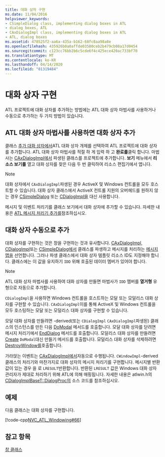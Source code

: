 ```yaml
---
title: 대화 상자 구현
ms.date: 11/04/2016
helpviewer_keywords:
- CSimpleDialog class, implementing dialog boxes in ATL
- dialog boxes, ATL
- CAxDialogImpl class, implementing dialog boxes in ATL
- ATL, dialog boxes
ms.assetid: 478525f2-aa6a-435a-b162-68fc8aa98a8e
ms.openlocfilehash: 435926b0a0affde03580ceb2b479cb08a17d0454
ms.sourcegitcommit: c123cc76bb2b6c5cde6f4c425ece420ac733bf70
ms.translationtype: MT
ms.contentlocale: ko-KR
ms.lasthandoff: 04/14/2020
ms.locfileid: "81319484"
---
```

# <a name="implementing-a-dialog-box"></a>대화 상자 구현

ATL 프로젝트에 대화 상자를 추가하는 방법에는 ATL 대화 상자 마법사를 사용하거나 수동으로 추가하는 두 가지 방법이 있습니다.

## <a name="adding-a-dialog-box-with-the-atl-dialog-wizard"></a>ATL 대화 상자 마법사를 사용하면 대화 상자 추가

클래스 [추가 대화 상자에서](../ide/add-class-dialog-box.md)ATL 대화 상자 개체를 선택하여 ATL 프로젝트에 대화 상자를 추가합니다. ATL 대화 상자 마법사를 적절 하 게 입력 하 고 **완료를**클릭 합니다. 마법사는 [CAxDialogImpl에서](../atl/reference/caxdialogimpl-class.md) 파생된 클래스를 프로젝트에 추가합니다. **보기** 메뉴에서 **리소스 보기를** 열고 대화 상자를 찾은 다음 두 번 클릭하여 리소스 편집기에서 엽니다.

> [!NOTE]
> 대화 상자에서 `CAxDialogImpl`파생된 경우 ActiveX 및 Windows 컨트롤을 모두 호스트할 수 있습니다. 대화 상자 클래스에서 ActiveX 컨트롤 지원의 오버헤드를 원하지 않는 경우 [CSimpleDialog](../atl/reference/csimpledialog-class.md) 또는 [CDialogImpl을](../atl/reference/cdialogimpl-class.md) 대신 사용합니다.

메시지 및 이벤트 처리기를 클래스 보기에서 대화 상자에 추가할 수 있습니다. 자세한 내용은 [ATL 메시지 처리기 추가를](../atl/adding-an-atl-message-handler.md)참조하십시오.

## <a name="adding-a-dialog-box-manually"></a>대화 상자 수동으로 추가

대화 상자를 구현하는 것은 창을 구현하는 것과 유사합니다. [CAxDialogImpl,](../atl/reference/caxdialogimpl-class.md) [CDialogImpl](../atl/reference/cdialogimpl-class.md)또는 [CSimpleDialog에서](../atl/reference/csimpledialog-class.md) 클래스를 파생하고 메시지를 처리하는 [메시지 맵을](../atl/message-maps-atl.md) 선언합니다. 그러나 파생 클래스에서 대화 상자 템플릿 리소스 ID도 지정해야 합니다. 클래스에는 이 값을 유지하기 `IDD` 위해 호출된 데이터 멤버가 있어야 합니다.

> [!NOTE]
> ATL 대화 상자 마법사를 사용하여 대화 상자를 만들면 마법사가 `IDD` 멤버를 **열거형** 유형으로 자동으로 추가합니다.

`CDialogImpl`을 사용하면 Windows 컨트롤을 호스트하는 모달 또는 모덜리스 대화 상자를 구현할 수 있습니다. `CAxDialogImpl`이를 통해 ActiveX 및 Windows 컨트롤을 모두 호스팅하는 모달 또는 모덜리스 대화 상자를 구현할 수 있습니다.

모달 대화 상자를 만들려면 -derived(또는 `CDialogImpl` `CAxDialogImpl`파생된) 클래스의 인스턴스를 만든 다음 [DoModal](../atl/reference/cdialogimpl-class.md#domodal) 메서드를 호출합니다. 모달 대화 상자를 닫려면 메시지 처리기에서 [EndDialog](../atl/reference/cdialogimpl-class.md#enddialog) 메서드를 호출합니다. 모덜리스 대화 상자를 만들려면 [Create](../atl/reference/cdialogimpl-class.md#create) `DoModal`대신 만들기 메서드를 호출합니다. 모덜리스 대화 상자를 삭제하려면 [DestroyWindow를](../atl/reference/cdialogimpl-class.md#destroywindow)호출합니다.

가라앉는 이벤트는 [CAxDialogImpl에서](../atl/reference/caxdialogimpl-class.md)자동으로 수행됩니다. `CWindowImpl`-derived 클래스의 처리기와 마찬가지로 대화 상자의 메시지 처리기를 구현합니다. 메시지별 반환 값이 있는 경우 을 로 `LRESULT`반환합니다. 반환된 `LRESULT` 값은 Windows 대화 상자 관리자가 제대로 처리하기 위해 ATL에 의해 매핑됩니다. 자세한 내용은 atlwin.h의 [CDialogImplBaseT::DialogProc의](../atl/reference/cdialogimpl-class.md#dialogproc) 소스 코드를 참조하십시오.

## <a name="example"></a>예제

다음 클래스는 대화 상자를 구현합니다.

[!code-cpp[NVC_ATL_Windowing#66](../atl/codesnippet/cpp/implementing-a-dialog-box_1.h)]

## <a name="see-also"></a>참고 항목

[창 클래스](../atl/atl-window-classes.md)
